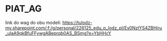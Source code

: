# PIAT_AG

link do wag do obu modeli:
https://tulodz-my.sharepoint.com/:f:/g/personal/226125_edu_p_lodz_pl/Es0NzIYS4ZBHjru_uIaA9qkBfuFFywgABeprqb0AS_BSmg?e=YbHHcY
